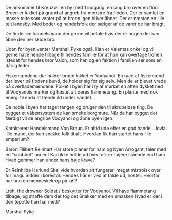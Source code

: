 De ankommer til Kreuzwil en by med 1 indgang, en lang bro over en flod.
Broen er lukket på grund af angreb fra monstre fra floden.
Der er samlet en masse telte som venter på at broen igen bliver åbnet. Der er næsten en lille telt landsby. Med boder og handelsfolk der sælger af de varer de har bragt.

De finder en handelsmand der gerne vil betale hvis der er nogen der kan åbne den her skide bro.

Uden for byen venter Marshall Pyke også. Han er Valentas onkel og vil gerne have hende tilbage til hendes familie for at hun kan overtage tronen istedet for hendes bror Valon, som han og en faktion i familien ser som en dårlig leder.

Fiskemændene der holder broen lukket er Vodyanoi. En race af fiskemænd der lever på flodens bund, de holder sig for sig selv. Men de er blevet vrede på overflademændene.
Folket i byen har i ly af mørket en aften dykket ned til Vodyanois marker og høstet alt deres flammetang. En plante med nok energi til enda at tænde ild under vandet.

De noble i byen har taget tangen og bruger den til skrubeløse ting. De bygger et våbensystem de kan smelte borgmure. Når de har bygget det færdigt vil de angribe Vodyanoi og åbne byen igen.

Karakterer:
Handelsmand Von Braun.
    Er altid ude efter en god handel.
    Jovial lille mand, der kan snakke folk til alt.
    Hvordan fik han startet hans lille emperium?

Baron Filibert Reinhart
    Har store planer for ham og byen
    Arrogant, taler med en "snobbet" accent
    Kan ikke holde ud hvis folk er højere stående end ham
    Hvad gemmer han under hans høje krave?

Dr Reinhilde Harlund
    Skal vide hvordan alt fungerer, meget mistroisk over for magi.
    Sidder i kørestol. Hendes hår er ved at falde ud, hoster.
    Hvorfor har hun en menneskekrop på køl?

Lrsh, the drowner
    Soldat / beskytter for Vodyanoi. Vil have flammetang tilbage, og straffe dem der tog det
    Snakker med en smasken
    Hvad er der i den tepotte han har med?

Marshal Pyke
